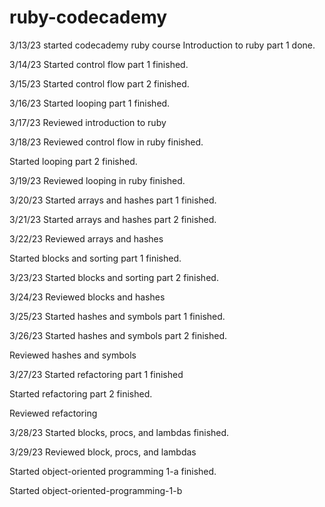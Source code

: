 # ruby-codecademy

3/13/23 started codecademy ruby course
Introduction to ruby part 1 done.

3/14/23
Started control flow part 1
finished.

3/15/23
Started control flow part 2
finished.

3/16/23
Started looping part 1
finished.

3/17/23
Reviewed introduction to ruby

3/18/23
Reviewed control flow in ruby
finished.

Started looping part 2
finished.

3/19/23
Reviewed looping in ruby
finished.

3/20/23
Started arrays and hashes part 1
finished.

3/21/23
Started arrays and hashes part 2
finished.

3/22/23
Reviewed arrays and hashes

Started blocks and sorting part 1
finished.

3/23/23
Started blocks and sorting part 2
finished.

3/24/23
Reviewed blocks and hashes

3/25/23
Started hashes and symbols part 1
finished.

3/26/23
Started hashes and symbols part 2
finished.

Reviewed hashes and symbols

3/27/23
Started refactoring part 1
finished

Started refactoring part 2
finished.

Reviewed refactoring

3/28/23
Started blocks, procs, and lambdas
finished.

3/29/23
Reviewed block, procs, and lambdas

Started object-oriented programming 1-a
finished.

Started object-oriented-programming-1-b







